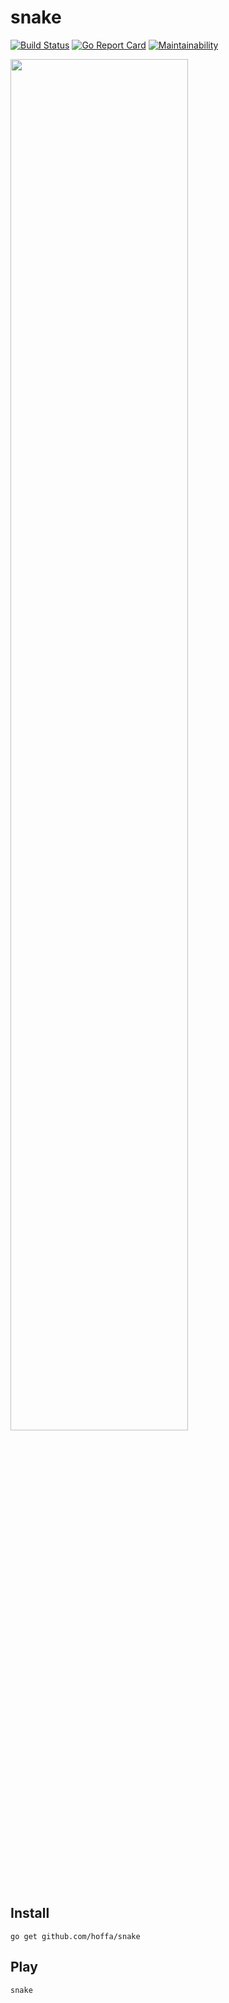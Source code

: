 # snake

[![Build Status](https://travis-ci.org/hoffa/snake.svg?branch=master)](https://travis-ci.org/hoffa/snake) [![Go Report Card](https://goreportcard.com/badge/github.com/hoffa/snake)](https://goreportcard.com/report/github.com/hoffa/snake) [![Maintainability](https://api.codeclimate.com/v1/badges/24ed3542f93ba98b595e/maintainability)](https://codeclimate.com/github/hoffa/snake/maintainability)

<img src="https://i.imgur.com/EgxFPoR.png" width="75%" />

## Install

```
go get github.com/hoffa/snake
```

## Play

```
snake
```
